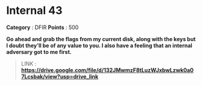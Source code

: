 # Internal 43

**Category** : DFIR
**Points** : 500

**Go ahead and grab the flags from my current disk, along with the keys but I doubt they’ll be of any value to you. I also have a feeling that an internal adversary got to me first.**

> LINK : **https://drive.google.com/file/d/132JMwmzF8tLuzWJxbwLzwk0a07Lcsbak/view?usp=drive_link**



